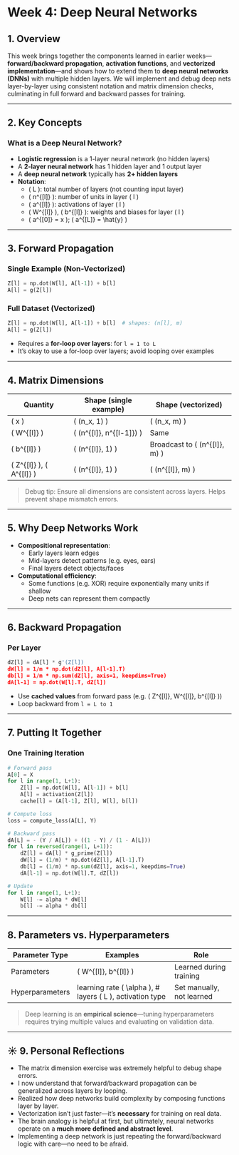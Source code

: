 # Week 4: Deep Neural Networks

## 1. Overview

This week brings together the components learned in earlier weeks—**forward/backward propagation**, **activation functions**, and **vectorized implementation**—and shows how to extend them to **deep neural networks (DNNs)** with multiple hidden layers. We will implement and debug deep nets layer-by-layer using consistent notation and matrix dimension checks, culminating in full forward and backward passes for training.

---

## 2. Key Concepts

### What is a Deep Neural Network?

- **Logistic regression** is a 1-layer neural network (no hidden layers)
- A **2-layer neural network** has 1 hidden layer and 1 output layer
- A **deep neural network** typically has **2+ hidden layers**
- **Notation**:
  - \( L \): total number of layers (not counting input layer)
  - \( n^{[l]} \): number of units in layer \( l \)
  - \( a^{[l]} \): activations of layer \( l \)
  - \( W^{[l]} \), \( b^{[l]} \): weights and biases for layer \( l \)
  - \( a^{[0]} = x \); \( a^{[L]} = \hat{y} \)

---

## 3. Forward Propagation

### Single Example (Non-Vectorized)
```python
Z[l] = np.dot(W[l], A[l-1]) + b[l]
A[l] = g(Z[l])
```

### Full Dataset (Vectorized)
```python
Z[l] = np.dot(W[l], A[l-1]) + b[l]  # shapes: (n[l], m)
A[l] = g(Z[l])
```

- Requires a **for-loop over layers**: for `l = 1 to L`
- It’s okay to use a for-loop over layers; avoid looping over examples

---

## 4. Matrix Dimensions

| Quantity        | Shape (single example) | Shape (vectorized)       |
|-----------------|------------------------|---------------------------|
| \( x \)         | \( (n_x, 1) \)         | \( (n_x, m) \)            |
| \( W^{[l]} \)   | \( (n^{[l]}, n^{[l-1]}) \) | Same                   |
| \( b^{[l]} \)   | \( (n^{[l]}, 1) \)     | Broadcast to \( (n^{[l]}, m) \) |
| \( Z^{[l]} \), \( A^{[l]} \) | \( (n^{[l]}, 1) \)     | \( (n^{[l]}, m) \)       |

> Debug tip: Ensure all dimensions are consistent across layers. Helps prevent shape mismatch errors.

---

## 5. Why Deep Networks Work

- **Compositional representation**: 
  - Early layers learn edges
  - Mid-layers detect patterns (e.g. eyes, ears)
  - Final layers detect objects/faces
- **Computational efficiency**:
  - Some functions (e.g. XOR) require exponentially many units if shallow
  - Deep nets can represent them compactly

---

## 6. Backward Propagation

### Per Layer
```python
dZ[l] = dA[l] * g'(Z[l])
dW[l] = 1/m * np.dot(dZ[l], A[l-1].T)
db[l] = 1/m * np.sum(dZ[l], axis=1, keepdims=True)
dA[l-1] = np.dot(W[l].T, dZ[l])
```

- Use **cached values** from forward pass (e.g. \( Z^{[l]}, W^{[l]}, b^{[l]} \))
- Loop backward from `l = L to 1`

---

## 7. Putting It Together

### One Training Iteration
```python
# Forward pass
A[0] = X
for l in range(1, L+1):
    Z[l] = np.dot(W[l], A[l-1]) + b[l]
    A[l] = activation(Z[l])
    cache[l] = (A[l-1], Z[l], W[l], b[l])

# Compute loss
loss = compute_loss(A[L], Y)

# Backward pass
dA[L] = - (Y / A[L]) + ((1 - Y) / (1 - A[L]))
for l in reversed(range(1, L+1)):
    dZ[l] = dA[l] * g_prime(Z[l])
    dW[l] = (1/m) * np.dot(dZ[l], A[l-1].T)
    db[l] = (1/m) * np.sum(dZ[l], axis=1, keepdims=True)
    dA[l-1] = np.dot(W[l].T, dZ[l])

# Update
for l in range(1, L+1):
    W[l] -= alpha * dW[l]
    b[l] -= alpha * db[l]
```

---

## 8. Parameters vs. Hyperparameters

| Parameter Type      | Examples                                   | Role                                      |
|---------------------|--------------------------------------------|-------------------------------------------|
| Parameters          | \( W^{[l]}, b^{[l]} \)                      | Learned during training                   |
| Hyperparameters     | learning rate \( \alpha \), # layers \( L \), activation type | Set manually, not learned                 |

> Deep learning is an **empirical science**—tuning hyperparameters requires trying multiple values and evaluating on validation data.

---

## ☀️ 9. Personal Reflections

- The matrix dimension exercise was extremely helpful to debug shape errors.
- I now understand that forward/backward propagation can be generalized across layers by looping.
- Realized how deep networks build complexity by composing functions layer by layer.
- Vectorization isn’t just faster—it’s **necessary** for training on real data.
- The brain analogy is helpful at first, but ultimately, neural networks operate on a **much more defined and abstract level**.
- Implementing a deep network is just repeating the forward/backward logic with care—no need to be afraid.
